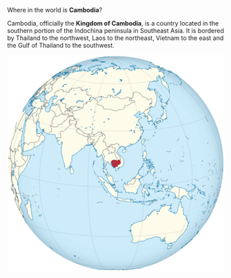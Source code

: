 Where in the world is **Cambodia**?
<!--question-->
Cambodia, officially the **Kingdom of Cambodia**, is a country located in the southern portion of the Indochina peninsula in Southeast Asia. It is bordered by Thailand to the northwest, Laos to the northeast, Vietnam to the east and the Gulf of Thailand to the southwest.

![Map of Cambodia](images/Cambodia_on_the_globe_(Cambodia_centered).svg)
